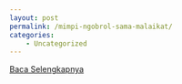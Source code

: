 ```yaml
---
layout: post
permalink: /mimpi-ngobrol-sama-malaikat/
categories:
    - Uncategorized
---
```


[Baca Selengkapnya](/07)